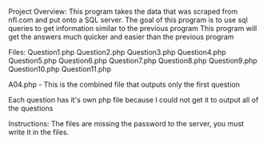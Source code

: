 Project Overview:
  This program takes the data that was scraped from nfl.com and put onto a SQL server.
  The goal of this program is to use sql queries to get information similar to the previous program
  This program will get the answers much quicker and easier than the previous program
  
 
Files:
  Question1.php
  Question2.php
  Question3.php
  Question4.php
  Question5.php
  Question6.php
  Question7.php
  Question8.php
  Question9.php
  Question10.php
  Question11.php
  
  A04.php - This is the combined file that outputs only the first question
  
  Each question has it's own php file because I could not get it to output all of the questions
  
  
 Instructions:
  The files are missing the password to the server, you must write it in the files. 
  
  
